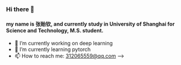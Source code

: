 ### Hi there 👋

#### my name is 张贻钦, and currently study in University of Shanghai for Science and Technology, M.S. student.
- 🔭 I’m currently working on deep learning
- 🌱 I’m currently learning pytorch
- 📫 How to reach me: 312065559@qq.com
-->
